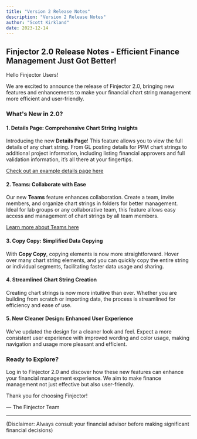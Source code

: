 ```yaml
---
title: "Version 2 Release Notes"
description: "Version 2 Release Notes"
author: "Scott Kirkland"
date: 2023-12-14
---
```


## Finjector 2.0 Release Notes - Efficient Finance Management Just Got Better!

Hello Finjector Users!

We are excited to announce the release of Finjector 2.0, bringing new features and enhancements to make your financial chart string management more efficient and user-friendly.

### What's New in 2.0?

#### 1. **Details Page: Comprehensive Chart String Insights**
Introducing the new **Details Page**! This feature allows you to view the full details of any chart string. From GL posting details for PPM chart strings to additional project information, including listing financial approvers and full validation information, it’s all there at your fingertips.

[Check out an example details page here](https://finjector.ucdavis.edu/details/K30APSD227-TASK01-APLS002-770000)

#### 2. **Teams: Collaborate with Ease**
Our new **Teams** feature enhances collaboration. Create a team, invite members, and organize chart strings in folders for better management. Ideal for lab groups or any collaborative team, this feature allows easy access and management of chart strings by all team members.

[Learn more about Teams here](https://computing.caes.ucdavis.edu/documentation/finjector/teams)

#### 3. **Copy Copy: Simplified Data Copying**
With **Copy Copy**, copying elements is now more straightforward. Hover over many chart string elements, and you can quickly copy the entire string or individual segments, facilitating faster data usage and sharing.

#### 4. **Streamlined Chart String Creation**
Creating chart strings is now more intuitive than ever. Whether you are building from scratch or importing data, the process is streamlined for efficiency and ease of use.

#### 5. **New Cleaner Design: Enhanced User Experience**
We’ve updated the design for a cleaner look and feel. Expect a more consistent user experience with improved wording and color usage, making navigation and usage more pleasant and efficient.

### Ready to Explore?
Log in to Finjector 2.0 and discover how these new features can enhance your financial management experience. We aim to make finance management not just effective but also user-friendly.

Thank you for choosing Finjector!

— The Finjector Team

---

(Disclaimer: Always consult your financial advisor before making significant financial decisions)
